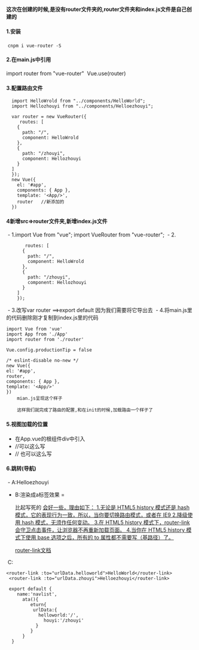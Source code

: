 #### 这次在创建的时候,是没有router文件夹的,router文件夹和index.js文件是自己创建的

 #### 1.安装
  ``cnpm i vue-router -S``
 #### 2.在main.js中引用
  import router from "vue-router"
  Vue.use(router)
#### 3.配置路由文件
```
  import HelloWrold from "../components/HelloWorld";
  import Hellozhouyi from "../components/Helloezhouyi";

  var router = new VueRouter({
     routes: [
    {
      path: "/",
      component: HelloWrold
    },
    {
      path: "/zhouyi",
      component: Hellozhouyi
    }
  ]
  });
  new Vue({
    el: '#app',
    components: { App },
    template: '<App/>',
    router   //新添加的
  })
```
#### 4新增src=>router文件夹,新增index.js文件
  - 1.import Vue from "vue";
    import VueRouter from "vue-router";
  - 2.
```var router = new VueRouter({
       routes: [
      {
        path: "/",
        component: HelloWrold
      },
      {
        path: "/zhouyi",
        component: Hellozhouyi
      }
    ]
    });
```
  - 3.改写var router ==>export default
      因为我们需要将它导出去
  - 4.将main.js里的代码删除刚才复制到index.js里的代码
     
```
import Vue from 'vue'
import App from './App'
import router from './router'

Vue.config.productionTip = false

/* eslint-disable no-new */
new Vue({
el: '#app',
router,
components: { App },
template: '<App/>'
})
    mian.js呈现这个样子

    这样我们就完成了路由的配置,和在init的时候,加载路由一个样子了
```

#### 5.视图加载的位置
  - 在App.vue的根组件div中引入
  -   <router-view/>  //可以这么写
   - //<router-view></router-view>  也可以这么写
   

#### 6.跳转(导航)
  - A:<router-link to="/zhouyi">Helloezhouyi</router-link>

- B:渲染成a标签效果 = <a href="#/zhouyi"></a>

    <router-link> 比起写死的 <a href="..."> 
    会好一些，理由如下：
      1.无论是 HTML5 history 模式还是 hash 模式，它的表现行为一致，所以，当你要切换路由模式，或者在 IE9
      2.降级使用 hash 模式，无须作任何变动。
      3.在 HTML5 history 模式下，router-link 会守卫点击事件，让浏览器不再重新加载页面。
      4.当你在 HTML5 history 模式下使用 base 选项之后，所有的 to 属性都不需要写（基路径）了。
      
    [router-link文档](https://router.vuejs.org/zh-cn/api/router-link)
    

  C:
       
  ```
  <router-link :to="urlData.helloworld">HelloWorld</router-link> 
   <router-link :to="urlData.zhouyi">Helloezhouyi</router-link>

   export default {
      name:'navlist',
        ata(){
           eturn{
            urlData:{
              helloworld:'/',
                houyi:'/zhouyi'
             }
           }
        }
    }

  ```
